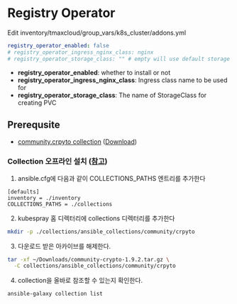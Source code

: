 # Registry Operator

Edit inventory/tmaxcloud/group_vars/k8s_cluster/addons.yml

```yml
registry_operator_enabled: false
# registry_operator_ingress_nginx_class: nginx
# registry_operator_storage_class: "" # empty will use default storage class
```

* **registry_operator_enabled**: whether to install or not
* **registry_operator_ingress_nginx_class**: Ingress class name to be used for
* **registry_operator_storage_class**: The name of StorageClass for creating PVC

## Prerequsite

* [community.crpyto collection](https://galaxy.ansible.com/community/crypto)  ([Download](https://galaxy.ansible.com/download/community-crypto-1.9.2.tar.gz))

### Collection 오프라인 설치 ([참고](https://www.redhat.com/sysadmin/install-ansible-disconnected-node))

1. ansible.cfg에 다음과 같이 COLLECTIONS_PATHS 엔트리를 추가한다

```text
[defaults]
inventory = ./inventory
COLLECTIONS_PATHS = ./collections
```

2. kubespray 홈 디렉터리에 collections 디렉터리를 추가한다
```bash
mkdir -p ./collections/ansible_collections/community/crpyto
```

3. 다운로드 받은 아카이브를 해제한다.
```bash
tar -xf ~/Downloads/community-crypto-1.9.2.tar.gz \
  -C collections/ansible_collections/community/crpyto
```

4. collection을 올바로 참조할 수 있는지 확인한다.
```bash
ansible-galaxy collection list
```